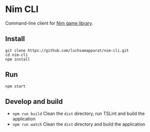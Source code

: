 # Nim CLI

Command-line client for [Nim game library](https://github.com/luchsamapparat/nim).

## Install

```
git clone https://github.com/luchsamapparat/nim-cli.git
cd nim-cli
npm install
```

## Run

```
npm start
```

## Develop and build

* `npm run build` Clean the `dist` directory, run TSLint and build the application
* `npm run watch` Clean the `dist` directory and build the application
